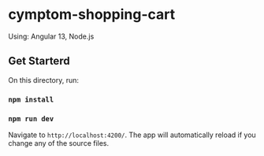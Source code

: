 # cymptom-shopping-cart

Using: Angular 13, Node.js

## Get Starterd

On this directory, run:

### `npm install`

### `npm run dev`

Navigate to `http://localhost:4200/`.
The app will automatically reload if you change any of the source files.
